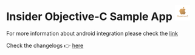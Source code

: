 # Insider Objective-C Sample App <img src="https://github.com/github/explore/raw/main/topics/objective-c/objective-c.png" alt="obj-c" width="40" height="40"/>
For more information about android integration please check the [link](https://academy.useinsider.com/docs/ios-integration)

Check the changelogs 👉 [here](https://academy.useinsider.com/docs/ios-sdk-changelog)
